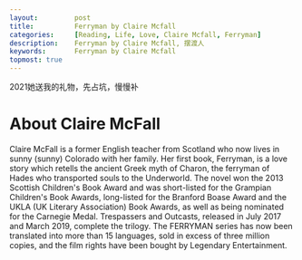 ```yaml
---
layout:     	post
title:      	Ferryman by Claire Mcfall
categories: 	[Reading, Life, Love, Claire Mcfall, Ferryman]
description:   	Ferryman by Claire Mcfall, 摆渡人
keywords: 		Ferryman by Claire Mcfall
topmost: true
---
```


2021她送我的礼物，先占坑，慢慢补

# About Claire McFall

Claire McFall is a former English teacher from Scotland who now lives in sunny (sunny) Colorado with her family.  Her first book, Ferryman, is a love story which retells the ancient Greek myth of Charon, the ferryman of Hades who transported souls to the Underworld.  The novel won the 2013 Scottish Children's Book Award and was short-listed for the Grampian Children's Book Awards, long-listed for the Branford Boase Award and the UKLA (UK Literary Association) Book Awards, as well as being nominated for the Carnegie Medal.  Trespassers and Outcasts, released in July 2017 and March 2019, complete the trilogy. The FERRYMAN series has now been translated into more than 15 languages, sold in excess of three million copies, and the film rights have been bought by Legendary Entertainment.

